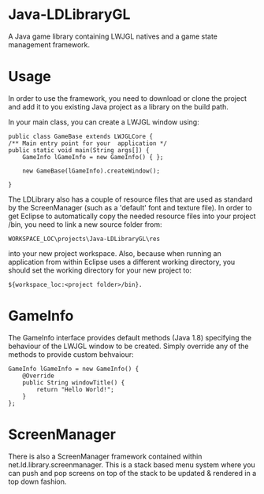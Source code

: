 # Java-LDLibraryGL
A Java game library containing LWJGL natives and a game state management framework.

# Usage
In order to use the framework, you need to download or clone the project and add it to you existing Java project as a library on the build path.

In your main class, you can create a LWJGL window using:

```
public class GameBase extends LWJGLCore {
/** Main entry point for your  application */
public static void main(String args[]) {
	GameInfo lGameInfo = new GameInfo() { };

	new GameBase(lGameInfo).createWindow();
  
}
```

The LDLibrary also has a couple of resource files that are used as standard by the ScreenManager (such as a 'default' font and texture file). In order to get Eclipse to automatically copy the needed resource files into your project /bin, you need to link a new source folder from:

```
WORKSPACE_LOC\projects\Java-LDLibraryGL\res
```

into your new project workspace.
Also, because when running an application from within Eclipse uses a different working directory, you should set the working directory for your new project to:

```
${workspace_loc:<project folder>/bin}.
```


# GameInfo
The GameInfo interface provides default methods (Java 1.8) specifying the behaviour of the LWJGL window to be created. Simply override any of the methods to provide custom behvaiour:

```
GameInfo lGameInfo = new GameInfo() {
	@Override
	public String windowTitle() {
		return "Hello World!";
	}
};
```

# ScreenManager
There is also a ScreenManager framework contained within net.ld.library.screenmanager. This is a stack based menu system where you can push and pop screens on top of the stack to be updated & rendered in a top down fashion.
